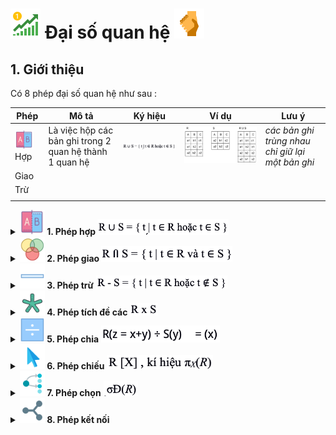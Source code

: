 # ![icons8-total_sales.png](https://raw.githubusercontent.com/Zenfection/Image/master/2021/03/21-11-47-45-icons8-total_sales.png) Đại số quan hệ ![icons8-connectivity_and_help.png](https://raw.githubusercontent.com/Zenfection/Image/master/2021/03/21-11-47-29-icons8-connectivity_and_help.png)

## 1. Giới thiệu

Có 8 phép đại số quan hệ như sau : 

| Phép                                                                                                                       | Mô tả                                                   | Ký hiệu                                                                                                                                                                                                                                                         | Ví dụ                                                                                                                                                                                                                                                           | Lưu ý                                            |
| -------------------------------------------------------------------------------------------------------------------------- | ------------------------------------------------------- | --------------------------------------------------------------------------------------------------------------------------------------------------------------------------------------------------------------------------------------------------------------- | --------------------------------------------------------------------------------------------------------------------------------------------------------------------------------------------------------------------------------------------------------------- | ------------------------------------------------ |
| <img src="https://raw.githubusercontent.com/Zenfection/Image/master/2021/03/17-20-25-53-icons8-compare.png" width="30">Hợp | Là việc hộp các bản ghi trong 2 quan hệ thành 1 quan hệ | <img title="" src="https://raw.githubusercontent.com/Zenfection/Image/master/2021/03/17-08-36-29-A%CC%89nh%20chu%CC%A3p%20Ma%CC%80n%20hi%CC%80nh%202021-03-17%20lu%CC%81c%2008.36.24.png" alt="Ảnh chụp Màn hình 2021-03-17 lúc 08.36.24.png" width="300"> | <img title="" src="https://raw.githubusercontent.com/Zenfection/Image/master/2021/03/17-08-37-41-A%CC%89nh%20chu%CC%A3p%20Ma%CC%80n%20hi%CC%80nh%202021-03-17%20lu%CC%81c%2008.37.34.png" alt="Ảnh chụp Màn hình 2021-03-17 lúc 08.37.34.png" width="500"> | *các bản ghi trùng nhau chỉ giữ lại một bản ghi* |
| Giao                                                                                                                       |                                                         |                                                                                                                                                                                                                                                                 |                                                                                                                                                                                                                                                                 |                                                  |
| Trừ                                                                                                                        |                                                         |                                                                                                                                                                                                                                                                 |                                                                                                                                                                                                                                                                 |                                                  |
|                                                                                                                            |                                                         |                                                                                                                                                                                                                                                                 |                                                                                                                                                                                                                                                                 |                                                  |

<details>

<summary><b><img src="https://raw.githubusercontent.com/Zenfection/Image/master/2021/03/17-20-25-53-icons8-compare.png" width="40"> 1. Phép hợp  <img title="" src="https://raw.githubusercontent.com/Zenfection/Image/master/2021/03/17-08-36-29-A%CC%89nh%20chu%CC%A3p%20Ma%CC%80n%20hi%CC%80nh%202021-03-17%20lu%CC%81c%2008.36.24.png" alt="Ảnh chụp Màn hình 2021-03-17 lúc 08.36.24.png" width="210"></b></summary>

<br>

Là việc hộp các bản ghi trong 2 quan hệ thành 1 quan hệ (*các bản ghi trùng nhau chỉ giữ lại một bản ghi*)

<img src="https://raw.githubusercontent.com/Zenfection/Image/master/2021/03/17-08-37-41-A%CC%89nh%20chu%CC%A3p%20Ma%CC%80n%20hi%CC%80nh%202021-03-17%20lu%CC%81c%2008.37.34.png" title="" alt="Ảnh chụp Màn hình 2021-03-17 lúc 08.37.34.png" width="331">

</details>

<details>

<summary><b><img src="https://raw.githubusercontent.com/Zenfection/Image/master/2021/03/17-20-28-38-icons8-venn_diagram.png" width="40"> 2. Phép giao  <img src="https://raw.githubusercontent.com/Zenfection/Image/master/2021/03/17-20-41-15-A%CC%89nh%20chu%CC%A3p%20Ma%CC%80n%20hi%CC%80nh%202021-03-17%20lu%CC%81c%2020.41.09.png" width="210"></b></summary>

<br>

Là việc chọn ra trong 2 quan hệ những bạn ghi trùng nhau

<img src="https://raw.githubusercontent.com/Zenfection/Image/master/2021/03/17-08-40-41-A%CC%89nh%20chu%CC%A3p%20Ma%CC%80n%20hi%CC%80nh%202021-03-17%20lu%CC%81c%2008.40.37.png" title="" alt="Ảnh chụp Màn hình 2021-03-17 lúc 08.40.37.png" width="334">

</details>

<details>

<summary><b><img src="https://raw.githubusercontent.com/Zenfection/Image/master/2021/03/17-20-29-30-icons8-subtract.png" width="40"> 3. Phép trừ</b>  <img src="https://raw.githubusercontent.com/Zenfection/Image/master/2021/03/17-20-44-01-A%CC%89nh%20chu%CC%A3p%20Ma%CC%80n%20hi%CC%80nh%202021-03-17%20lu%CC%81c%2020.43.48.png" width="210"></summary>

<br>

Là việc chọn ra các bản ghi chỉ có ở `R` mà không có ở `S`

<img title="" src="https://raw.githubusercontent.com/Zenfection/Image/master/2021/03/17-08-41-28-A%CC%89nh%20chu%CC%A3p%20Ma%CC%80n%20hi%CC%80nh%202021-03-17%20lu%CC%81c%2008.41.21.png" alt="Ảnh chụp Màn hình 2021-03-17 lúc 08.41.21.png" width="348">

</details>

<details>

<summary><b><img src="https://raw.githubusercontent.com/Zenfection/Image/master/2021/03/17-20-31-38-icons8-asterisk.png" width="40"> 4. Phép tích đề các</b>  <img src="https://raw.githubusercontent.com/Zenfection/Image/master/2021/03/17-20-44-03-A%CC%89nh%20chu%CC%A3p%20Ma%CC%80n%20hi%CC%80nh%202021-03-17%20lu%CC%81c%2020.43.53.png" width="45"></summary>

<br>

Là việc lấy mọi bản ghi của `R` "gắn" với mọi bản ghi của `S`

<img title="" src="https://raw.githubusercontent.com/Zenfection/Image/master/2021/03/17-08-42-48-A%CC%89nh%20chu%CC%A3p%20Ma%CC%80n%20hi%CC%80nh%202021-03-17%20lu%CC%81c%2008.42.44.png" alt="Ảnh chụp Màn hình 2021-03-17 lúc 08.42.44.png" width="350">

</details>

<details>

<summary><b><img src="https://raw.githubusercontent.com/Zenfection/Image/master/2021/03/17-20-32-11-icons8-division.png" width="40"> 5. Phép chia</b> <img src="https://raw.githubusercontent.com/Zenfection/Image/master/2021/03/18-20-57-42-A%CC%89nh%20chu%CC%A3p%20Ma%CC%80n%20hi%CC%80nh%202021-03-18%20lu%CC%81c%2020.57.36.png" width="190"> </summary>

<br>

Kết quả trả về là [các bộ với các thuộc tính chỉ có trong `R`] sao cho sự kết hợp của nó với [các bộ trong `S`] có mặt trong `R`

<img src="https://raw.githubusercontent.com/Zenfection/Image/master/2021/03/17-08-46-46-A%CC%89nh%20chu%CC%A3p%20Ma%CC%80n%20hi%CC%80nh%202021-03-17%20lu%CC%81c%2008.46.38.png" title="" alt="Ảnh chụp Màn hình 2021-03-17 lúc 08.46.38.png" width="379">

</details>

<details>

<summary><b><img src="https://raw.githubusercontent.com/Zenfection/Image/master/2021/03/17-20-32-50-icons8-cursor.png" width="40"> 6. Phép chiếu</b> <img src="https://raw.githubusercontent.com/Zenfection/Image/master/2021/03/18-20-58-52-A%CC%89nh%20chu%CC%A3p%20Ma%CC%80n%20hi%CC%80nh%202021-03-18%20lu%CC%81c%2020.58.48.png" width="170"></summary>

<br>

Lá phép cắt dọc quan hệ để lấy ra dữ liệu một số thuộc tính quan hệ

<img src="https://raw.githubusercontent.com/Zenfection/Image/master/2021/03/17-08-48-22-A%CC%89nh%20chu%CC%A3p%20Ma%CC%80n%20hi%CC%80nh%202021-03-17%20lu%CC%81c%2008.48.07.png" title="" alt="Ảnh chụp Màn hình 2021-03-17 lúc 08.48.07.png" width="159">

<br>

<img src="https://raw.githubusercontent.com/Zenfection/Image/master/2021/03/17-08-48-25-A%CC%89nh%20chu%CC%A3p%20Ma%CC%80n%20hi%CC%80nh%202021-03-17%20lu%CC%81c%2008.48.13.png" title="" alt="Ảnh chụp Màn hình 2021-03-17 lúc 08.48.13.png" width="293">

</details>

<details>

<summary><b><img src="https://raw.githubusercontent.com/Zenfection/Image/master/2021/03/17-20-33-23-icons8-multicast.png" width="40"> 7. Phép chọn</b>  <img src="https://raw.githubusercontent.com/Zenfection/Image/master/2021/03/18-21-00-42-A%CC%89nh%20chu%CC%A3p%20Ma%CC%80n%20hi%CC%80nh%202021-03-18%20lu%CC%81c%2021.00.35.png" width="55"></summary>

<br>

Chọn ra các bộ dữ liệu thoả mãn điều kiện

<img title="" src="https://raw.githubusercontent.com/Zenfection/Image/master/2021/03/17-08-49-37-A%CC%89nh%20chu%CC%A3p%20Ma%CC%80n%20hi%CC%80nh%202021-03-17%20lu%CC%81c%2008.49.18.png" alt="Ảnh chụp Màn hình 2021-03-17 lúc 08.49.18.png" width="282">

<img title="" src="https://raw.githubusercontent.com/Zenfection/Image/master/2021/03/17-08-49-46-A%CC%89nh%20chu%CC%A3p%20Ma%CC%80n%20hi%CC%80nh%202021-03-17%20lu%CC%81c%2008.49.29.png" alt="Ảnh chụp Màn hình 2021-03-17 lúc 08.49.29.png" width="325">

</details>

<details>

<summary><b><img src="https://raw.githubusercontent.com/Zenfection/Image/master/2021/03/17-20-33-40-icons8-connect.png" width="40"> 8. Phép kết nối</b></summary>

<br>

Là việc lấy một bản ghi`R` "gắn" với một bản ghi `S` sao cho bản ghi kết quả thỏa mãn điều kiện kết nối.

<img title="" src="https://raw.githubusercontent.com/Zenfection/Image/master/2021/03/17-08-51-13-A%CC%89nh%20chu%CC%A3p%20Ma%CC%80n%20hi%CC%80nh%202021-03-17%20lu%CC%81c%2008.51.05.png" alt="Ảnh chụp Màn hình 2021-03-17 lúc 08.51.05.png" width="388">

### ![icons8-connected.png](https://raw.githubusercontent.com/Zenfection/Image/master/2021/03/17-08-52-55-icons8-connected.png) Phép kết nối tự nhiên

Kết nối  từng bản ghi `R` với từng bản ghi `S` ==> được bảng mới lược bỏ đi bớt 1 cột thuộc tính chung 

<img src="https://raw.githubusercontent.com/Zenfection/Image/master/2021/03/17-08-54-39-A%CC%89nh%20chu%CC%A3p%20Ma%CC%80n%20hi%CC%80nh%202021-03-17%20lu%CC%81c%2008.53.40.png" title="" alt="asd" width="545">

### ![icons8-connected.png](https://raw.githubusercontent.com/Zenfection/Image/master/2021/03/17-08-52-55-icons8-connected.png) Phép kết nối

Là kết nối bằng nhưng trong trường hợp 2 thuộc tính cùng tên thì kết quả vẫn giữ lại 2 tên thuộc tính

### ![icons8-connected.png](https://raw.githubusercontent.com/Zenfection/Image/master/2021/03/17-08-52-55-icons8-connected.png) Phép kết nối ngoài

<img src="https://raw.githubusercontent.com/Zenfection/Image/master/2021/03/17-08-55-49-A%CC%89nh%20chu%CC%A3p%20Ma%CC%80n%20hi%CC%80nh%202021-03-17%20lu%CC%81c%2008.55.42.png" title="" alt="Ảnh chụp Màn hình 2021-03-17 lúc 08.55.42.png" width="484">

</details>
